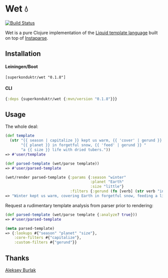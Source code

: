 # Wet 💧

[![Build Status](https://travis-ci.org/superkonduktr/wet.svg?branch=master)](https://travis-ci.org/superkonduktr/wet)

Wet is a pure Clojure implementation of the [Liquid template language](https://shopify.github.io/liquid/)
built on top of [Instaparse](https://github.com/Engelberg/instaparse).

## Installation

#### Leiningen/Boot

```
[superkonduktr/wet "0.1.8"]
```

#### CLI

```clojure
{:deps {superkonduktr/wet {:mvn/version "0.1.8"}}}
```

## Usage

The whole deal:

```clojure
(def template
  (str "{{ season | capitalize }} kept us warm, {{ 'cover' | gerund }} "
       "{{ planet }} in forgetful snow, {{ 'feed' | gerund }} "
       "a {{ size }} life with dried tubers."))
=> #'user/template

(def parsed-template (wet/parse template))
=> #'user/parsed-template

(wet/render parsed-template {:params {:season "winter"
                                      :planet "Earth"
                                      :size "little"}
                             :filters {:gerund (fn [verb] (str verb "ing"))}})
=> "Winter kept us warm, covering Earth in forgetful snow, feeding a little life with dried tubers."
```

Request a rudimentary template analysis from parser prior to rendering:

```clojure
(def parsed-template (wet/parse template {:analyze? true}))
=> #'user/parsed-template

(meta parsed-template)
=> {:lookups #{"season" "planet" "size"},
    :core-filters #{"capitalize"},
    :custom-filters #{"gerund"}}
```

## Thanks

[Aleksey Burlak](https://github.com/leshaburlak)
